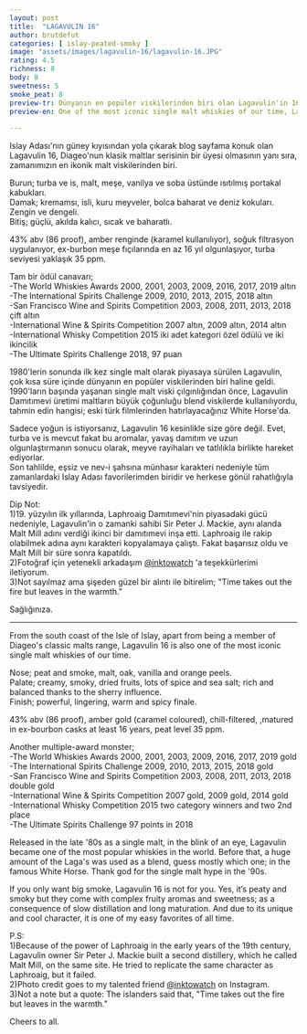 ```yaml
---
layout: post
title:  "LAGAVULIN 16"
author: brutdefut
categories: [ islay-peated-smoky ]
image: "assets/images/lagavulin-16/lagavulin-16.JPG"
rating: 4.5
richness: 8
body: 8
sweetness: 5
smoke_peat: 8
preview-tr: Dünyanın en popüler viskilerinden biri olan Lagavulin'in 16 yıllık efsane ekspresyonu.        
preview-en: One of the most iconic single malt whiskies of our time, Lagavulin 16.     
     
---
```


Islay Adası'nın güney kıyısından yola çıkarak blog sayfama konuk olan Lagavulin 16, Diageo'nun klasik maltlar serisinin bir üyesi olmasının yanı sıra, zamanımızın en ikonik malt viskilerinden biri.  

Burun; turba ve is, malt, meşe, vanilya ve soba üstünde ısıtılmış portakal kabukları.  
Damak; kremamsı, isli, kuru meyveler, bolca baharat ve deniz kokuları. Zengin ve dengeli.  
Bitiş; güçlü, akılda kalıcı, sıcak ve baharatlı.   

43% abv (86 proof), amber renginde (karamel kullanılıyor), soğuk filtrasyon uygulanıyor, ex-burbon meşe fıçılarında en az 16 yıl olgunlaşıyor, turba seviyesi yaklaşık 35 ppm.   

Tam bir ödül canavarı;   
-The World Whiskies Awards 2000, 2001, 2003, 2009, 2016, 2017, 2019 altın   
-The International Spirits Challenge 2009, 2010, 2013, 2015, 2018 altın  
-San Francisco Wine and Spirits Competition 2003, 2008, 2011, 2013, 2018 çift altın   
-International Wine & Spirits Competition 2007 altın, 2009 altın, 2014 altın   
-International Whisky Competition 2015 iki adet kategori özel ödülü ve iki ikincilik   
-The Ultimate Spirits Challenge 2018, 97 puan   

1980'lerin sonunda ilk kez single malt olarak piyasaya sürülen Lagavulin, çok kısa süre içinde dünyanın en popüler viskilerinden biri haline geldi. 1990'ların başında yaşanan single malt viski çılgınlığından önce, Lagavulin Damıtımevi üretimi maltların büyük çoğunluğu blend viskilerde kullanılıyordu, tahmin edin hangisi; eski türk filmlerinden hatırlayacağınız White Horse'da.   

Sadece yoğun is istiyorsanız, Lagavulin 16 kesinlikle size göre değil. Evet, turba ve is mevcut fakat bu aromalar, yavaş damıtım ve uzun olgunlaştırmanın sonucu olarak, meyve rayihaları ve tatlılıkla birlikte hareket ediyorlar.  
Son tahlilde, eşsiz ve nev-i şahsına münhasır karakteri nedeniyle tüm zamanlardaki Islay Adası favorilerimden biridir ve herkese gönül rahatlığıyla tavsiyedir.   

Dip Not:  
1)19. yüzyılın ilk yıllarında, Laphroaig Damıtımevi'nin piyasadaki gücü nedeniyle, Lagavulin'in o zamanki sahibi Sir Peter J. Mackie, aynı alanda Malt Mill adını verdiği ikinci bir damıtımevi inşa etti. Laphroaig ile rakip olabilmek adına aynı karakteri kopyalamaya çalıştı. Fakat başarısız oldu ve Malt Mill bir süre sonra kapatıldı.   
2)Fotoğraf için yetenekli arkadaşım <a target= "_blank" href="https://www.instagram.com/inktowatch">@inktowatch</a> 'a teşekkürlerimi iletiyorum.   
3)Not sayılmaz ama şişeden güzel bir alıntı ile bitirelim; "Time takes out the fire but leaves in the warmth."   

Sağlığınıza.   

   
-----------------------------------------------

<p id="english"></p>

From the south coast of the Isle of Islay, apart from being a member of Diageo's classic malts range, Lagavulin 16 is also one of the most iconic single malt whiskies of our time.   

Nose; peat and smoke, malt, oak, vanilla and orange peels.  
Palate; creamy, smoky, dried fruits, lots of spice and sea salt; rich and balanced thanks to the sherry influence.  
Finish; powerful, lingering, warm and spicy finale.  

43% abv (86 proof), amber gold (caramel coloured), chill-filtered, ,matured in ex-bourbon casks at least 16 years, peat level 35 ppm.  

Another multiple-award monster;  
-The World Whiskies Awards 2000, 2001, 2003, 2009, 2016, 2017, 2019 gold  
-The International Spirits Challenge 2009, 2010, 2013, 2015, 2018 gold  
-San Francisco Wine and Spirits Competition 2003, 2008, 2011, 2013, 2018 double gold   
-International Wine & Spirits Competition 2007 gold, 2009 gold, 2014 gold  
-International Whisky Competition 2015 two category winners and two 2nd place  
-The Ultimate Spirits Challenge 97 points in 2018  

Released in the late '80s as a single malt, in the blink of an eye, Lagavulin became one of the most popular whiskies in the world. Before that, a huge amount of the Laga's was used as a blend, guess mostly which one; in the famous White Horse. Thank god for the single malt hype in the '90s.  

If you only want big smoke, Lagavulin 16 is not for you. Yes, it’s peaty and smoky but they come with complex fruity aromas and sweetness; as a consequence of slow distillation and long maturation. And due to its unique and cool character, it is one of my easy favorites of all time.  

P.S:  
1)Because of the power of Laphroaig in the early years of the 19th century, Lagavulin owner Sir Peter J. Mackie built a second distillery, which he called Malt Mill, on the same site. He tried to replicate the same character as Laphroaig, but it failed.  
2)Photo credit goes to my talented friend <a target= "_blank" href="https://www.instagram.com/inktowatch">@inktowatch</a> on Instagram.  
3)Not a note but a quote: The islanders said that, "Time takes out the fire but leaves in the warmth."   

Cheers to all.  
